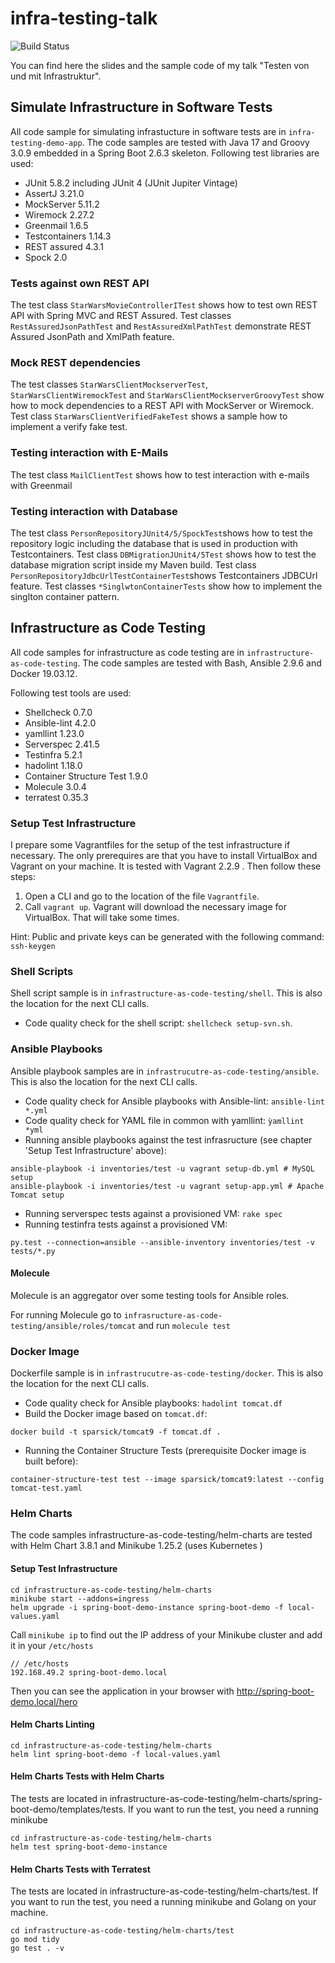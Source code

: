 # infra-testing-talk

![Build Status](https://github.com/sparsick/infra-testing-talk/workflows/MavenBuild/badge.svg)

You can find here the slides and the sample code of my talk "Testen von und mit Infrastruktur".


## Simulate Infrastructure in Software Tests
All code sample for simulating infrastucture in software tests are in `infra-testing-demo-app`.
The code samples are tested with Java 17 and Groovy 3.0.9 embedded in a Spring Boot 2.6.3 skeleton.
Following test libraries are used:
- JUnit 5.8.2 including JUnit 4 (JUnit Jupiter Vintage)
- AssertJ 3.21.0
- MockServer 5.11.2
- Wiremock 2.27.2
- Greenmail 1.6.5
- Testcontainers 1.14.3
- REST assured 4.3.1
- Spock 2.0

### Tests against own REST API
The test class `StarWarsMovieControllerITest` shows how to test own REST API with Spring MVC and REST Assured.
Test classes `RestAssuredJsonPathTest` and `RestAssuredXmlPathTest` demonstrate REST Assured JsonPath and XmlPath feature.

### Mock REST dependencies
The test classes `StarWarsClientMockserverTest`, `StarWarsClientWiremockTest` and `StarWarsClientMockserverGroovyTest` show how to mock dependencies to a REST API with MockServer or Wiremock.
Test class `StarWarsClientVerifiedFakeTest` shows a sample how to implement a verify fake test.

### Testing interaction with E-Mails
The test class `MailClientTest` shows how to test interaction with e-mails with Greenmail

### Testing interaction with Database
The test class `PersonRepositoryJUnit4/5/SpockTest`shows how to test the repository logic including the database that is used in production with Testcontainers.
Test class `DBMigrationJUnit4/5Test` shows how to test the database migration script inside my Maven build.
Test class `PersonRepositoryJdbcUrlTestContainerTest`shows Testcontainers JDBCUrl feature.
Test classes `*SinglwtonContainerTests` show how to implement the singlton container pattern.

## Infrastructure as Code Testing
All code samples for infrastructure as code testing are in `infrastructure-as-code-testing`.
The code samples are tested with Bash, Ansible 2.9.6  and Docker 19.03.12.

Following test tools are used:
- Shellcheck 0.7.0
- Ansible-lint 4.2.0
- yamllint 1.23.0
- Serverspec 2.41.5
- Testinfra 5.2.1
- hadolint 1.18.0
- Container Structure Test 1.9.0
- Molecule 3.0.4
- terratest 0.35.3

### Setup Test Infrastructure
I prepare some Vagrantfiles for the setup of the test infrastructure if necessary.
The only prerequires are that you have to install VirtualBox and Vagrant on your machine.
It is tested with Vagrant 2.2.9 .
Then follow these steps:

1. Open a CLI and go to the location of the file `Vagrantfile`.
2. Call `vagrant up`. Vagrant will download the necessary image for VirtualBox. That will take some times.

Hint: Public and private keys can be generated with the following command: `ssh-keygen`


### Shell Scripts
Shell script sample is in `infrastructure-as-code-testing/shell`.
This is also the location for the next CLI calls.

- Code quality check for the shell script:  `shellcheck setup-svn.sh`.

### Ansible Playbooks
Ansible playbook samples are in `infrastrucutre-as-code-testing/ansible`.
This is also the location for the next CLI calls.

- Code quality check for Ansible playbooks with Ansible-lint: `ansible-lint *.yml`
- Code quality check for YAML file in common with yamllint: `ỳamllint *yml`
- Running ansible playbooks against the test infrasructure (see chapter 'Setup Test Infrastructure' above):
```
ansible-playbook -i inventories/test -u vagrant setup-db.yml # MySQL setup
ansible-playbook -i inventories/test -u vagrant setup-app.yml # Apache Tomcat setup
```
- Running serverspec tests against a provisioned VM: `rake spec`
- Running testinfra tests against a provisioned VM:
```
py.test --connection=ansible --ansible-inventory inventories/test -v tests/*.py
```
#### Molecule
Molecule is an aggregator over some testing tools for Ansible roles.

For running Molecule go to `infrasructure-as-code-testing/ansible/roles/tomcat` and run `molecule test`

### Docker Image
Dockerfile sample is in `infrastrucutre-as-code-testing/docker`.
This is also the location for the next CLI calls.

- Code quality check for Ansible playbooks: `hadolint tomcat.df`
- Build the Docker image based on `tomcat.df`:
```
docker build -t sparsick/tomcat9 -f tomcat.df .
```
- Running the Container Structure Tests (prerequisite Docker image is built before):
```
container-structure-test test --image sparsick/tomcat9:latest --config tomcat-test.yaml
```
### Helm Charts
The code samples infrastructure-as-code-testing/helm-charts are tested with Helm Chart 3.8.1 and Minikube 1.25.2 (uses Kubernetes )

#### Setup Test Infrastructure
```shell
cd infrastructure-as-code-testing/helm-charts
minikube start --addons=ingress
helm upgrade -i spring-boot-demo-instance spring-boot-demo -f local-values.yaml
```

Call `minikube ip` to find out the IP address of your Minikube cluster and add it in your `/etc/hosts`

```shell
// /etc/hosts
192.168.49.2 spring-boot-demo.local
```
Then you can see the application in your browser with http://spring-boot-demo.local/hero

#### Helm Charts Linting
```shell
cd infrastructure-as-code-testing/helm-charts
helm lint spring-boot-demo -f local-values.yaml
```


#### Helm Charts Tests with Helm Charts
The tests are located in infrastructure-as-code-testing/helm-charts/spring-boot-demo/templates/tests. If you want to run the test, you need a running minikube

```shell
cd infrastructure-as-code-testing/helm-charts
helm test spring-boot-demo-instance
```

#### Helm Charts Tests with Terratest
The tests are located in infrastructure-as-code-testing/helm-charts/test. If you want to run the test, you need a running minikube and Golang on your machine.

```shell
cd infrastructure-as-code-testing/helm-charts/test
go mod tidy
go test . -v
```
